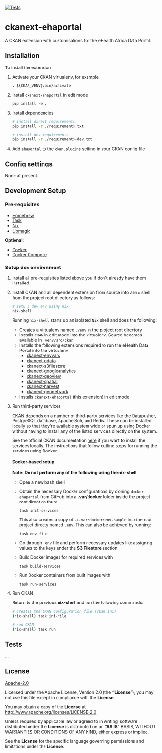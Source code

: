 [![Tests](https://github.com/eHealthAfrica/ckanext-ehaportal/workflows/Tests/badge.svg?branch=main)](https://github.com/eHealthAfrica/ckanext-ehaportal/actions)

# ckanext-ehaportal

A CKAN extension with customisations for the eHealth Africa Data Portal.


## Installation

To install the extension

1. Activate your CKAN virtualenv, for example

   `. ${CKAN_VENV}/bin/activate`

1. Install `ckanext-ehaportal` in edit mode

   `pip install -e .`

1. Install dependencies

   ```sh 
   # install direct requirements
   pip install -r ./requirements.txt

   # install dev requirements
   pip install -r ./requirements-dev.txt
   ```

1. Add `ehaportal` to the `ckan.plugins` setting in your CKAN config file


## Config settings

None at present.


## Development Setup
### Pre-requisites

- [Homebrew](https://brew.sh)
- [Task](https://taskfile.dev/)
- [Nix](https://nixos.org/)
- [Libmagic](https://formulae.brew.sh/formula/libmagic)

**Optional**:

- [Docker](https://docs.docker.com/engine/install/)
- [Docker Compose](https://docs.docker.com/compose/install/)

### Setup dev environment 

1. Install all pre-requisites listed above you if don't already have them installed

1. Install CKAN and all dependent extension from source into a `Nix` shell from the project root directory as follows:
   
   ```sh 
   # setu p dev env using nix 
   nix-shell
   ```

   Running `nix-shell` starts up an isolated `Nix` shell and does the following:
   - Creates a virtualenv named `.venv` in the project root directory
   - Installs `CKAN` in edit mode into the virtualenv. Source becomes available in `.venv/src/ckan`
   - Installs the following extensions required to run the eHealth Data Portal into the virtualenv
     - [ckanext-envvars](git+https://github.com/okfn/ckanext-envvars.git@v0.0.3)
     - [ckanext-odata](git+https://github.com/eHealthAfrica/ckanext-odata.git)
     - [ckanext-s3filestore](git+https://github.com/keitaroinc/ckanext-s3filestore.git@v1.0.0)
     - [ckanext-googleanalytics](git+https://github.com/ckan/ckanext-googleanalytics.git@v2.3.0)
     - [ckanext-geoview](git+https://github.com/ckan/ckanext-geoview.git@v0.0.19)
     - [ckanext-spatial](git+https://github.com/eHealthAfrica/ckanext-spatial.git@e59a295431247fcd605fe55bb4fd9a2ecfc28d2b)
     - [ckanext-harvest](git+https://github.com/ckan/ckanext-harvest.git@v1.5.6)
     - [ckanext-geonetwork](git+https://github.com/geosolutions-it/ckanext-geonetwork.git)
   - Installs `ckanext-ehaportal` (this extension) in edit mode.

1. Run third-party services

   CKAN depends on a number of third-party services like the Datapusher, PostgreSQL database, Apache Solr, and Redis. These can be installed locally so that they're available system wide or spun up using Docker without having to install any of the listed services directly on the system.

   See the official CKAN documentation [here]() if you want to install the services locally. The instructions that follow outline steps for running the services using Docker.

   #### Docker-based setup

   **Note: Do not perform any of the following using the nix-shell**

   - Open a new bash shell
   - Obtain the necessary Docker configurations by cloning `docker-ehaportal` from GitHub into a **.var/docker** folder inside the project root direct as thus:

     `task init-services`

     This also creates a copy of `./.var/docker/env.sample` into the root project directy named `.env`. This can also be achieved by running:

     `task env-file`

   - Go through `.env` file and perform necessary updates like assigning values to the keys under the **S3 Filestore** section.
   - Build Docker images for required services with

     `task build-services`

   - Run Docker containers from built images with

     `task run-services`

1. Run CKAN

   Return to the previous **nix-shell** and run the following commands:

   ```sh 
   # creates the CKAN configuration file (ckan.ini)
   (nix-shell) task ini-file

   # run CKAN
   (nix-shell) task run
   ```

## Tests
...


## License

[Apache-2.0](https://www.apache.org/licenses/LICENSE-2.0)

Licensed under the Apache License, Version 2.0 (the **“License”**); you may not use this file except in compliance with the **License**.

You may obtain a copy of the **License** at <http://www.apache.org/licenses/LICENSE-2.0>

Unless required by applicable law or agreed to in writing, software distributed under the **License** is distributed on an **“AS IS”** BASIS, WITHOUT WARRANTIES OR CONDITIONS OF ANY KIND, either express or implied.

See the **License** for the specific language governing permissions and limitations under the **License**.

